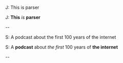 

J: This is parser

J: **This** *is* __parser__


--

S: A podcast about the first 100 years of the internet

S: A **podcast** about *the first* 100 years of __the internet__

--

